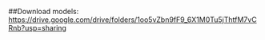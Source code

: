 ##Download models:
https://drive.google.com/drive/folders/1oo5vZbn9fF9_6X1M0Tu5jThtfM7vCRnb?usp=sharing